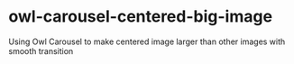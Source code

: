 # owl-carousel-centered-big-image
Using Owl Carousel to make centered image larger than other images with smooth transition
